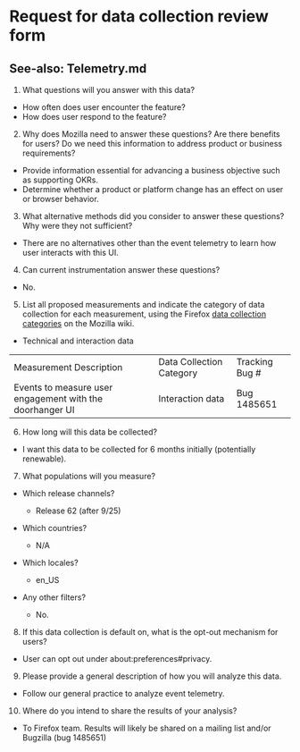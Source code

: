 # Request for data collection review form

## See-also: Telemetry.md

1) What questions will you answer with this data?

* How often does user encounter the feature?
* How does user respond to the feature?


2) Why does Mozilla need to answer these questions?  Are there benefits for users? Do we need this information to address product or business requirements?

* Provide information essential for advancing a business objective such as supporting OKRs.
* Determine whether a product or platform change has an effect on user or browser behavior.

3) What alternative methods did you consider to answer these questions? Why were they not sufficient?

* There are no alternatives other than the event telemetry to learn how user interacts with this UI.

4) Can current instrumentation answer these questions?

* No.

5) List all proposed measurements and indicate the category of data collection for each measurement, using the Firefox [data collection categories](https://wiki.mozilla.org/Firefox/Data_Collection) on the Mozilla wiki.

* Technical and interaction data

<table>
  <tr>
    <td>Measurement Description</td>
    <td>Data Collection Category</td>
    <td>Tracking Bug #</td>
  </tr>
  <tr>
    <td>Events to measure user engagement with the doorhanger UI</td>
    <td>Interaction data</td>
    <td>Bug 1485651</td>
  </tr>
</table>


6) How long will this data be collected?
* I want this data to be collected for 6 months initially (potentially renewable).

7) What populations will you measure?

* Which release channels?
  * Release 62 (after 9/25)

* Which countries?
  * N/A

* Which locales?
  * en_US

* Any other filters?
  * No.

8) If this data collection is default on, what is the opt-out mechanism for users?
* User can opt out under about:preferences#privacy.

9) Please provide a general description of how you will analyze this data.
* Follow our general practice to analyze event telemetry.

10) Where do you intend to share the results of your analysis?
* To Firefox team. Results will likely be shared on a mailing list and/or Bugzilla (bug 1485651)
